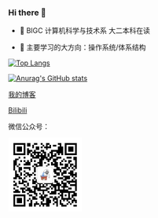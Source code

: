 ### Hi there 👋

- 🌱 BIGC 计算机科学与技术系 大二本科在读

- 🔭 主要学习的大方向：操作系统/体系结构

[<img src="https://github-readme-stats.vercel.app/api/top-langs/?username=Haohahahaha&layout=compact&hide=javascript,jupyter%20notebook&theme=github_dark" alt="Top Langs" style="width: 300px;" />](https://github.com/anuraghazra/github-readme-stats)

[<img src="https://github-readme-stats.vercel.app/api?username=Haohahahaha&count_private=true&show_icons=true&theme=github_dark" alt="Anurag's GitHub stats" style="width: 300px" />](https://github.com/anuraghazra/github-readme-stats)

[我的博客](http://haohaha.cn)

[Bilibili](https://space.bilibili.com/1436476753)

微信公众号：

<img src="./pic/QRCode.jpg" width="150px">

